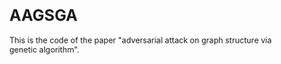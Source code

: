 # AAGSGA
This is the code of the paper "adversarial attack on graph structure via genetic algorithm".
